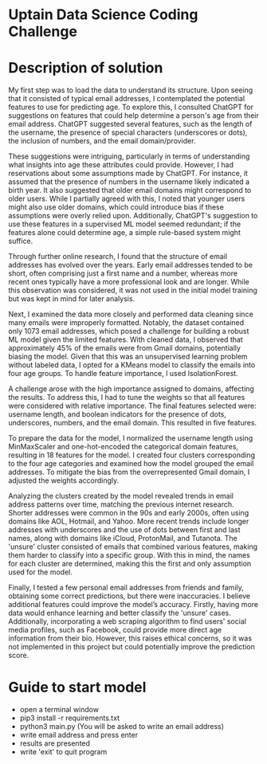 # Uptain Data Science Coding Challenge


# Description of solution

My first step was to load the data to understand its structure. Upon seeing that it consisted of typical email addresses, I contemplated the potential features to use for predicting age. To explore this, I consulted ChatGPT for suggestions on features that could help determine a person's age from their email address. ChatGPT suggested several features, such as the length of the username, the presence of special characters (underscores or dots), the inclusion of numbers, and the email domain/provider.

These suggestions were intriguing, particularly in terms of understanding what insights into age these attributes could provide. However, I had reservations about some assumptions made by ChatGPT. For instance, it assumed that the presence of numbers in the username likely indicated a birth year. It also suggested that older email domains might correspond to older users. While I partially agreed with this, I noted that younger users might also use older domains, which could introduce bias if these assumptions were overly relied upon. Additionally, ChatGPT's suggestion to use these features in a supervised ML model seemed redundant; if the features alone could determine age, a simple rule-based system might suffice.

Through further online research, I found that the structure of email addresses has evolved over the years. Early email addresses tended to be short, often comprising just a first name and a number, whereas more recent ones typically have a more professional look and are longer. While this observation was considered, it was not used in the initial model training but was kept in mind for later analysis.

Next, I examined the data more closely and performed data cleaning since many emails were improperly formatted. Notably, the dataset contained only 1073 email addresses, which posed a challenge for building a robust ML model given the limited features. With cleaned data, I observed that approximately 45% of the emails were from Gmail domains, potentially biasing the model. Given that this was an unsupervised learning problem without labeled data, I opted for a KMeans model to classify the emails into four age groups. To handle feature importance, I used IsolationForest.

A challenge arose with the high importance assigned to domains, affecting the results. To address this, I had to tune the weights so that all features were considered with relative importance. The final features selected were: username length, and boolean indicators for the presence of dots, underscores, numbers, and the email domain. This resulted in five features.

To prepare the data for the model, I normalized the username length using MinMaxScaler and one-hot-encoded the categorical domain features, resulting in 18 features for the model. I created four clusters corresponding to the four age categories and examined how the model grouped the email addresses. To mitigate the bias from the overrepresented Gmail domain, I adjusted the weights accordingly.

Analyzing the clusters created by the model revealed trends in email address patterns over time, matching the previous internet research. Shorter addresses were common in the 90s and early 2000s, often using domains like AOL, Hotmail, and Yahoo. More recent trends include longer addresses with underscores and the use of dots between first and last names, along with domains like iCloud, ProtonMail, and Tutanota. The 'unsure' cluster consisted of emails that combined various features, making them harder to classify into a specific group. With this in mind, the names for each cluster are determined, making this the first and only assumption used for the model.

Finally, I tested a few personal email addresses from friends and family, obtaining some correct predictions, but there were inaccuracies. I believe additional features could improve the model’s accuracy. Firstly, having more data would enhance learning and better classify the 'unsure' cases. Additionally, incorporating a web scraping algorithm to find users' social media profiles, such as Facebook, could provide more direct age information from their bio. However, this raises ethical concerns, so it was not implemented in this project but could potentially improve the prediction score.


# Guide to start model

- open a terminal window
- pip3 install -r requirements.txt
- python3 main.py
(You will be asked to write an email address)
- write email address and press enter
- results are presented
- write 'exit' to quit program